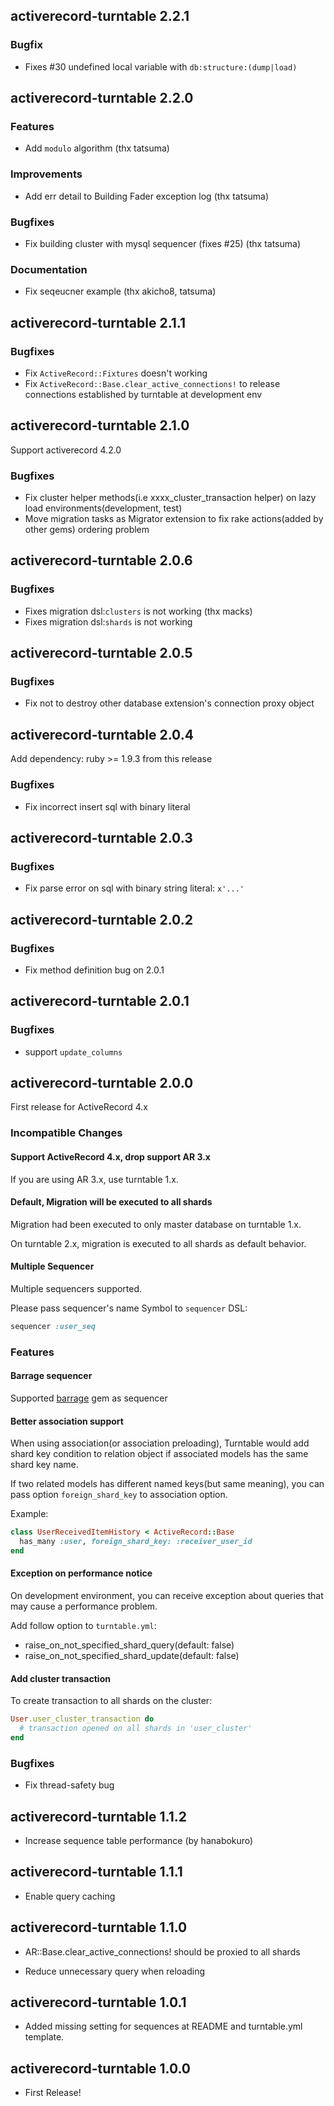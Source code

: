 ## activerecord-turntable 2.2.1 ##

### Bugfix

* Fixes #30 undefined local variable with `db:structure:(dump|load)`

## activerecord-turntable 2.2.0 ##

### Features

* Add `modulo` algorithm (thx tatsuma)

### Improvements

* Add err detail to Building Fader exception log (thx tatsuma)

### Bugfixes

* Fix building cluster with mysql sequencer (fixes #25) (thx tatsuma)

### Documentation

* Fix seqeucner example (thx akicho8, tatsuma)

## activerecord-turntable 2.1.1 ##

### Bugfixes

* Fix `ActiveRecord::Fixtures` doesn't working
* Fix `ActiveRecord::Base.clear_active_connections!` to release connections established by turntable at development env

## activerecord-turntable 2.1.0 ##

Support activerecord 4.2.0

### Bugfixes

* Fix cluster helper methods(i.e xxxx_cluster_transaction helper) on lazy load environments(development, test)
* Move migration tasks as Migrator extension to fix rake actions(added by other gems) ordering problem

## activerecord-turntable 2.0.6 ##

### Bugfixes

* Fixes migration dsl:`clusters` is not working (thx macks)
* Fixes migration dsl:`shards` is not working

## activerecord-turntable 2.0.5 ##

### Bugfixes

* Fix not to destroy other database extension's connection proxy object

## activerecord-turntable 2.0.4 ##

Add dependency: ruby >= 1.9.3 from this release

### Bugfixes

* Fix incorrect insert sql with binary literal

## activerecord-turntable 2.0.3 ##

### Bugfixes

* Fix parse error on sql with binary string literal: ```x'...'```

## activerecord-turntable 2.0.2 ##

### Bugfixes

* Fix method definition bug on 2.0.1

## activerecord-turntable 2.0.1 ##

### Bugfixes

* support `update_columns`

## activerecord-turntable 2.0.0 ##

First release for ActiveRecord 4.x

### Incompatible Changes

#### Support ActiveRecord 4.x, drop support AR 3.x

If you are using AR 3.x, use turntable 1.x.

#### Default, Migration will be executed to all shards

Migration had been executed to only master database on turntable 1.x.

On turntable 2.x, migration is executed to all shards as default behavior.

#### Multiple Sequencer

Multiple sequencers supported.

Please pass sequencer's name Symbol to `sequencer` DSL:

```ruby
sequencer :user_seq
```

### Features

#### Barrage sequencer

Supported [barrage](http://github.com/drecom/barrage) gem as sequencer

#### Better association support

When using association(or association preloading), Turntable would add shard key condition to relation object if associated models has the same shard key name.

If two related models has different named keys(but same meaning), you can pass option `foreign_shard_key` to association option.

Example:

```ruby
class UserReceivedItemHistory < ActiveRecord::Base
  has_many :user, foreign_shard_key: :receiver_user_id
end
```

#### Exception on performance notice

On development environment, you can receive exception about queries that may cause a performance problem.

Add follow option to `turntable.yml`:

* raise\_on\_not\_specified\_shard\_query(default: false)
* raise\_on\_not\_specified\_shard\_update(default: false)

#### Add cluster transaction

To create transaction to all shards on the cluster:

```ruby
User.user_cluster_transaction do
  # transaction opened on all shards in 'user_cluster'
end
```

### Bugfixes

* Fix thread-safety bug


## activerecord-turntable 1.1.2 ##

*   Increase sequence table performance (by hanabokuro)

## activerecord-turntable 1.1.1 ##

*   Enable query caching

## activerecord-turntable 1.1.0 ##

*   AR::Base.clear_active_connections! should be proxied to all shards

*   Reduce unnecessary query when reloading


## activerecord-turntable 1.0.1 ##

*   Added missing setting for sequences at README and turntable.yml template.


## activerecord-turntable 1.0.0 ##

*   First Release!
